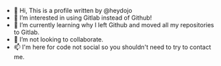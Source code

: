 - 👋 Hi, This is a profile written by @heydojo
- 👀 I’m interested in using Gitlab instead of Github!
- 🌱 I’m currently learning why I left Github and moved all my repositories to Gitlab.
- 💞️ I’m not looking to collaborate.
- 📫 I'm here for code not social so you shouldn't need to try to contact me.

<!---
heydojo/heydojo is a ✨ special ✨ repository because its `README.md` (this file) appears on your GitHub profile.
You can click the Preview link to take a look at your changes.
--->
